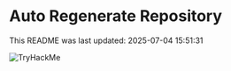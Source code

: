 # Auto Regenerate Repository

This README was last updated: 2025-07-04 15:51:31

 ![TryHackMe](https://tryhackme.com/badge/533634)